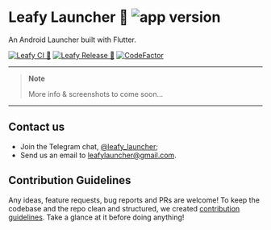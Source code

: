 # Leafy Launcher 🌱 ![app version][app-version-img]

An Android Launcher built with Flutter.

[![Leafy CI 🌱][ci-badge-url]][ci-url] [![Leafy Release 🌳][release-ci-badge-url]][release-ci-url] [![CodeFactor][code-factor--badge-url]][code-factor-app-url] 

---

> **Note**
> 
> More info & screenshots to come soon...

---

## Contact us

- Join the Telegram chat, [@leafy_launcher](https://t.me/+Y4P6JS4dqXFkMjMy);
- Send us an email to [leafylauncher@gmail.com](mailto:leafylauncher@gmail.com).

## Contribution Guidelines

Any ideas, feature requests, bug reports and PRs are welcome! To keep the codebase and the repo clean and structured, we created [contribution guidelines](https://github.com/nivisi/LeafyLauncher/wiki/Contribution-Guidelines). Take a glance at it before doing anything! 

<!-- References -->
[code-factor--badge-url]: https://www.codefactor.io/repository/github/nivisi/leafylauncher/badge?s=12760533a8fde6261b394c1023a0e4e8e3ca6a7a
[code-factor-app-url]: https://www.codefactor.io/repository/github/nivisi/leafylauncher
[app-version-img]: https://img.shields.io/badge/version-1.2.4_beta-green

[ci-badge-url]: https://github.com/nivisi/LeafyLauncher/actions/workflows/leafy_ci.yml/badge.svg?branch=develop
[ci-url]: https://github.com/nivisi/LeafyLauncher/actions/workflows/leafy_ci.yml

[release-ci-badge-url]: https://github.com/nivisi/LeafyLauncher/actions/workflows/leafy_release_ci.yml/badge.svg
[release-ci-url]: https://github.com/nivisi/LeafyLauncher/actions/workflows/leafy_release_ci.yml
